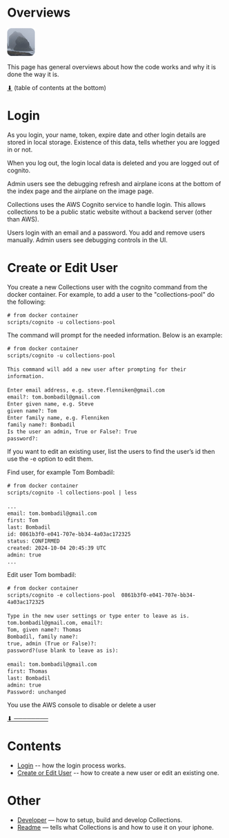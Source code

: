 # Overviews

[![icon](rounded-icon.png)](#)

This page has general overviews about how the code works and why it is
done the way it is.

[⬇](#Contents) (table of contents at the bottom)

# Login

As you login, your name, token, expire date and other login details
are stored in local storage. Existence of this data, tells whether you
are logged in or not.

When you log out, the login local data is deleted and you are logged
out of cognito.

Admin users see the debugging refresh and airplane icons at the bottom
of the index page and the airplane on the image page.

Collections uses the AWS Cognito service to handle login.  This allows
collections to be a public static website without a backend server
(other than AWS).

Users login with an email and a password. You add and remove users
manually. Admin users see debugging controls in the UI.

# Create or Edit User

You create a new Collections user with the cognito command from the
docker container.  For example, to add a user to the
"collections-pool" do the following:

~~~
# from docker container
scripts/cognito -u collections-pool
~~~

The command will prompt for the needed information. Below is an
example:

~~~
# from docker container
scripts/cognito -u collections-pool

This command will add a new user after prompting for their information.

Enter email address, e.g. steve.flenniken@gmail.com
email?: tom.bombadil@gmail.com
Enter given name, e.g. Steve
given name?: Tom
Enter family name, e.g. Flenniken
family name?: Bombadil
Is the user an admin, True or False?: True
password?:
~~~

If you want to edit an existing user, list the users to find the
user’s id then use the -e option to edit them.

Find user, for example Tom Bombadil:

~~~
# from docker container
scripts/cognito -l collections-pool | less

...
email: tom.bombadil@gmail.com
first: Tom
last: Bombadil
id: 0861b3f0-e041-707e-bb34-4a03ac172325
status: CONFIRMED
created: 2024-10-04 20:45:39 UTC
admin: true
...
~~~

Edit user Tom bombadil:

~~~
# from docker container
scripts/cognito -e collections-pool  0861b3f0-e041-707e-bb34-4a03ac172325

Type in the new user settings or type enter to leave as is.
tom.bombadil@gmail.com, email?:
Tom, given name?: Thomas
Bombadil, family name?:
true, admin (True or False)?:
password?(use blank to leave as is):

email: tom.bombadil@gmail.com
first: Thomas
last: Bombadil
admin: true
Password: unchanged
~~~

You use the AWS console to disable or delete a user

[⬇ ────────](#Contents)

# Contents

* [Login](#login) -- how the login process works.
* [Create or Edit User](#create-or-edit-user) -- how to create a new user or edit an existing one.

# Other

* [Developer](developer.md) &mdash; how to setup, build and develop Collections.
* [Readme](../readme.md) &mdash; tells what Collections is and how to use it on your iphone.
